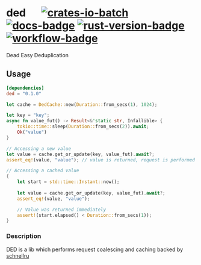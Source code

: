 # ded &emsp; [![crates-io-batch]][crates-io-link] [![docs-badge]][docs-url] [![rust-version-badge]][rust-version-link] [![workflow-badge]][workflow-link]

[crates-io-batch]: https://img.shields.io/crates/v/ded.svg

[crates-io-link]: https://crates.io/crates/ded

[docs-badge]: https://docs.rs/ded/badge.svg

[docs-url]: https://docs.rs/ded

[rust-version-badge]: https://img.shields.io/badge/rustc-1.65+-lightgray.svg

[rust-version-link]: https://blog.rust-lang.org/2022/11/03/Rust-1.65.0.html

[workflow-badge]: https://img.shields.io/github/actions/workflow/status/broxus/ded/master.yml?branch=master

[workflow-link]: https://github.com/broxus/ded/actions?query=workflow%3Amaster

Dead Easy Deduplication

## Usage

```toml
[dependencies]
ded = "0.1.0"
```

```rust
let cache = DedCache::new(Duration::from_secs(1), 1024);

let key = "key";
async fn value_fut() -> Result<&'static str, Infallible> {
    tokio::time::sleep(Duration::from_secs(2)).await;
    Ok("value")
}

// Accessing a new value
let value = cache.get_or_update(key, value_fut).await?;
assert_eq!(value, "value"); // value is returned, request is performed

// Accessing a cached value
{
    let start = std::time::Instant::now();
    
    let value = cache.get_or_update(key, value_fut).await?;
    assert_eq!(value, "value");

    // Value was returned immediately
    assert!(start.elapsed() < Duration::from_secs(1));
}
```

### Description

DED is a lib which performs request coalescing and caching backed
by [schnellru](https://github.com/koute/schnellru)
